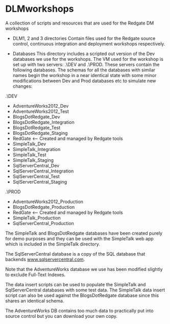 # DLMworkshops
A collection of scripts and resources that are used for the Redgate DM workshops

- DLM1, 2 and 3 directories
Contain files used for the Redgate source control, continuous integration and deployment workshops
respectively.

- Databases
This directory includes a scripted out version of the Dev databases we use for the workshops.
The VM used for the workshop is set up with two servers: .\DEV and .\PROD. These servers contain
the following databases. The schemas for all the databases with similar names begin the workshop
in a near identical state with some minor modifications between Dev and Prod databases etc to 
simulate new changes:

.\DEV
- AdventureWorks2012_Dev
- AdventureWorks2012_Test
- BlogsDotRedgate_Dev
- BlogsDotRedgate_Integration
- BlogsDotRedgate_Test
- BlogsDotRedgate_Staging
- RedGate <-- Created and managed by Redgate tools
- SimpleTalk_Dev
- SimpleTalk_Integration
- SimpleTalk_Test
- SimpleTalk_Staging
- SqlServerCentral_Dev
- SqlServerCentral_Integration
- SqlServerCentral_Test
- SqlServerCentral_Staging

.\PROD
- AdventureWorks2012_Production
- BlogsDotRedgate_Production
- RedGate <-- Created and managed by Redgate tools
- SimpleTalk_Production
- SqlServerCentral_Production

The SimpleTalk and BlogsDotRedgate databases have been created purely for demo
purposes and they can be used with the SimpleTalk web app which is included in 
the SimpleTalk directory.

The SqlServerCentral database is a copy of the SQL database that backends
www.sqlservercentral.com.

Note that the AdventureWorks database we use has been modified slightly to 
exclude Full-Text Indexes.

The data insert scripts can be used to populate the SimpleTalk and SqlServerCentral
databases with some test data. The SimpleTalk data insert script can also be used 
against the BlogsDotRedgate database since this shares an identical schema.

The AdventureWorks DB contains too much data to practically put into source control
but you can download your own copy. 